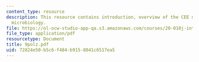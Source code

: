 ```yaml
---
content_type: resource
description: This resource contains introduction, overview of the CEE major, and environmental
  microbiology.
file: https://ol-ocw-studio-app-qa.s3.amazonaws.com/courses/20-010j-introduction-to-bioengineering-be-010j-spring-2006/72824e50b5c6f484b9158041c6517ea5_9polz.pdf
file_type: application/pdf
resourcetype: Document
title: 9polz.pdf
uid: 72824e50-b5c6-f484-b915-8041c6517ea5
---
```

